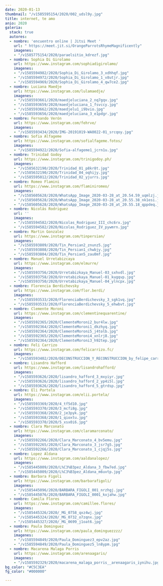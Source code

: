 ```yaml
---
date: 2020-01-13
thumbnail: "/v1585595154/2020/002_udsl9y.jpg"
title: internet, te amo
anio: 2020
galeria:
  stack: true
  autores:
  - nombre: 'encuentro online | Jitsi Meet '
    url: " https://meet.jit.si/OrangeParrotsRhymeMagnificently"
    imagenes:
    - "/v1585775154/2020/paraelsitio_kdrezf.jpg"
  - nombre: Sophia Di Girolamo
    url: https://www.instagram.com/sophiadigirolamo/
    imagenes:
    - "/v1585594982/2020/Sophia_Di_Girolamo_3_xdhhqf.jpg"
    - "/v1585594972/2020/Sophia_Di_Girolamo_1_v8utjr.jpg"
    - "/v1585594969/2020/Sophia_Di_Girolamo_4_qw7ce2.jpg"
  - nombre: Luciana Maedje
    url: https://www.instagram.com/lulamaedje/
    imagenes:
    - "/v1585593661/2020/maedjeluciana_2_nq7gqv.jpg"
    - "/v1585593659/2020/maedjeluciana_1_fsvccy.jpg"
    - "/v1585593662/2020/maedjelu1_i9bvio.jpg"
    - "/v1585593656/2020/maedjeluciana_3_e1pdgr.jpg"
  - nombre: Fernando Verón
    url: https://www.instagram.com/fehrve/
    imagenes:
    - "/v1585593434/2020/IMG-20191019-WA0022-01_srcqoy.jpg"
  - nombre: Sofia Alfageme
    url: https://www.instagram.com/sofialfageme.fotos/
    imagenes:
    - "/v1585594922/2020/Sofia-alfageme1_jcrn1u.jpg"
  - nombre: Trinidad Godoy
    url: https://www.instagram.com/trinigodoy.ph/
    imagenes:
    - "/v1585632190/2020/Trinidad_01_p8kr8t.jpg"
    - "/v1585632190/2020/Trinidad_04_oqhijy.jpg"
    - "/v1585595012/2020/Trinidad_02_yjurrs.jpg"
  - nombre: Romeo Flamini
    url: https://www.instagram.com/flaminiromeo/
    imagenes:
    - "/v1585605628/2020/WhatsApp_Image_2020-03-28_at_20.54.59_uqmlzj.jpg"
    - "/v1585605628/2020/WhatsApp_Image_2020-03-28_at_20.55.38_nk1esi.jpg"
    - "/v1585605628/2020/WhatsApp_Image_2020-03-28_at_20.55.18_qppdeq.jpg"
  - nombre: Nicolás Rodriguez
    url: ''
    imagenes:
    - "/v1585594582/2020/Nicolas_Rodriguez_III_chc6rx.jpg"
    - "/v1585594582/2020/Nicolas_Rodriguez_IV_pywmrn.jpg"
  - nombre: Martin Gonzalez
    url: https://www.instagram.com/tinpersian/
    imagenes:
    - "/v1585593809/2020/Tin_Persian2_znunz5.jpg"
    - "/v1585593808/2020/Tin_Persian1_chwbjy.jpg"
    - "/v1585593804/2020/Tin_Persian5_zau0mf.jpg"
  - nombre: Manuel Urretabizcaya
    url: https://www.instagram.com/elmurre/
    imagenes:
    - "/v1585593756/2020/Urretabizkaya_Manuel-03_sxhvdl.jpg"
    - "/v1585593758/2020/Urretabizkaya_Manuel-01_kugqvp.jpg"
    - "/v1585593750/2020/Urretabizkaya_Manuel-04_ylncpx.jpg"
  - nombre: Florencia Berdichevsky
    url: https://www.instagram.com/flor.berdi/
    imagenes:
    - "/v1585593533/2020/FlorenciaBerdichevsky_3_sgk1vq.jpg"
    - "/v1585593533/2020/FlorenciaBerdichevsky_5_ehwbvt.jpg"
  - nombre: Clemente Moroni
    url: https://www.instagram.com/clementinequarentine/
    imagenes:
    - "/v1585592365/2020/ClementeMoroni2_bur4lw.jpg"
    - "/v1585592364/2020/ClementeMoroni1_dkzhyq.jpg"
    - "/v1585592364/2020/ClementeMoroni5_j4tolb.jpg"
    - "/v1585592365/2020/ClementeMoroni4_xnlrj8.jpg"
    - "/v1585592364/2020/ClementeMoroni3_h92tep.jpg"
  - nombre: Feli Carrizo
    url: https://www.instagram.com/felicarrizo.fc/
    imagenes:
    - "/v1585593402/2020/DECONSTRUCCION_Y_RECONSTRUCCION_by_felipe_carrizo_teszpi.jpg"
  - nombre: Lisandro Hafford
    url: https://www.instagram.com/lisandrohafford/
    imagenes:
    - "/v1585593626/2020/lisandro_hafford_3_mxyiyr.jpg"
    - "/v1585593626/2020/lisandro_hafford_2_yp4i5l.jpg"
    - "/v1585593626/2020/lisandro_hafford_5_gtrdsp.jpg"
  - nombre: Eli Portela
    url: https://www.instagram.com/elii.portela/
    imagenes:
    - "/v1585593369/2020/4_tf5d10.jpg"
    - "/v1585593370/2020/3_mcfi8g.jpg"
    - "/v1585593368/2020/2_je3pyk.jpg"
    - "/v1585593368/2020/1_qioxtu.jpg"
    - "/v1585593370/2020/5_xsx0i6.jpg"
  - nombre: Clara Marconato
    url: https://www.instagram.com/claramarconato/
    imagenes:
    - "/v1585592266/2020/Clara_Marconato_4_bv5emu.jpg"
    - "/v1585592265/2020/Clara_Marconato_3_jsr7g5.jpg"
    - "/v1585592266/2020/Clara_Marconato_1_cjqj5s.jpg"
  - nombre: Lopez Aldana
    url: https://www.instagram.com/aaldanalopez/
    imagenes:
    - "/v1585445009/2020/L%C3%B3pez_Aldana_3_fbw7ed.jpg"
    - "/v1585445009/2020/L%C3%B3pez_Aldana_m6uvtp.jpg"
  - nombre: Barbara Figoli
    url: https://www.instagram.com/barbarafigoli/
    imagenes:
    - "/v1585445096/2020/BARBARA_FIGOLI_001_nrzhgj.jpg"
    - "/v1585445076/2020/BARBARA_FIGOLI_0001_kxjahw.jpg"
  - nombre: Camila Flores
    url: https://www.instagram.com/camillee.flores/
    imagenes:
    - "/v1585445326/2020/_MG_0758_qxz4wj.jpg"
    - "/v1585445324/2020/_MG_0732_o7zqnx.jpg"
    - "/v1585445327/2020/_MG_0699_j1oat6.jpg"
  - nombre: Paula Dominguez
    url: https://www.instagram.com/paula_dominguezzzz/
    imagenes:
    - "/v1585594849/2020/Paula_Dominguez3_epv2az.jpg"
    - "/v1585594849/2020/Paula_Dominguez5_ln8ypm.jpg"
  - nombre: Macarena Malaga Porris
    url: https://www.instagram.com/arenaagaris/
    imagenes:
    - "/v1585592329/2020/macarena_malaga_porris__arenaagaris_iynihu.jpg"
bg_color: "#C5C3EA"
fg_color: "#000000"

---
```

